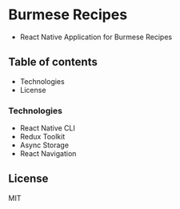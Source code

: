 # Burmese Recipes

- React Native Application for Burmese Recipes

## Table of contents

- Technologies
- License

### Technologies

- React Native CLI
- Redux Toolkit
- Async Storage
- React Navigation

## License

MIT
